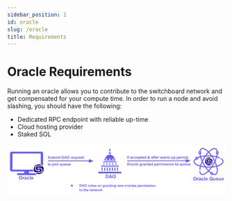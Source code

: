 ```yaml
---
sidebar_position: 1
id: oracle
slug: /oracle
title: Requirements
---
```


# Oracle Requirements

Running an oracle allows you to contribute to the switchboard network and get compensated for your compute time. In order to run a node and avoid slashing, you should have the following:

- Dedicated RPC endpoint with reliable up-time
- Cloud hosting provider
- Staked SOL

![Docusaurus](/img/adding_new_oracles.png)
